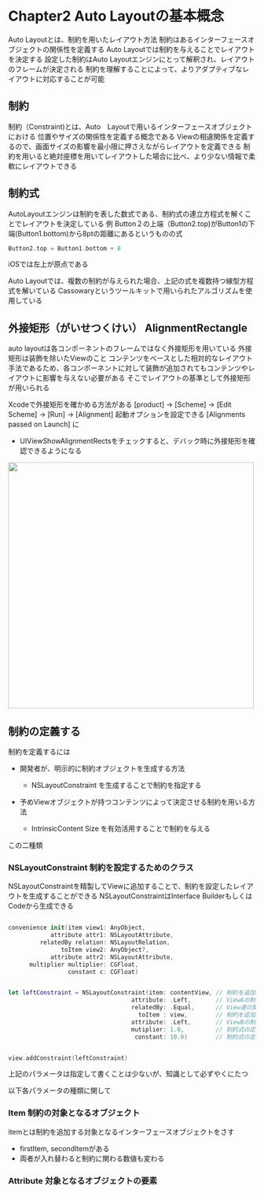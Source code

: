 # Chapter2 Auto Layoutの基本概念

Auto Layoutとは、制約を用いたレイアウト方法
制約はあるインターフェースオブジェクトの関係性を定義する
Auto Layoutでは制約を与えることでレイアウトを決定する
設定した制約はAuto Layoutエンジンにとって解釈され、レイアウトのフレームが決定される
制約を理解することによって、よりアダプティブなレイアウトに対応することが可能

## 制約

制約（Constraint)とは、Auto　Layoutで用いるインターフェースオブジェクトにおける
位置やサイズの関係性を定義する概念である
Viewの相違関係を定義するので、画面サイズの影響を最小限に押さえながらレイアウトを定義できる
制約を用いると絶対座標を用いてレイアウトした場合に比べ、より少ない情報で柔軟にレイアウトできる

## 制約式

AutoLayoutエンジンは制約を表した数式である、制約式の連立方程式を解くことでレイアウトを決定している
例
Button２の上端（Button2.top)がButton1の下端(Button1.bottom)から8ptの距離にあるというものの式

``` swift
Button2.top = Button1.bottom + 8
```

iOSでは左上が原点である

Auto Layoutでは、複数の制約が与えられた場合、上記の式を複数持つ線型方程式を解いている
Cassowaryというツールキットで用いられたアルゴリズムを使用している

## 外接矩形（がいせつくけい） AlignmentRectangle

auto layoutは各コンポーネントのフレームではなく外接矩形を用いている
外接矩形は装飾を除いたViewのこと
コンテンツをベースとした相対的なレイアウト手法であるため、各コンポーネントに対して装飾が追加されてもコンテンツやレイアウトに影響を与えない必要がある
そこでレイアウトの基準として外接矩形が用いられる

Xcodeで外接矩形を確かめる方法がある
[product] -> [Scheme] -> [Edit Scheme] -> [Run] -> [Alignment] 起動オプションを設定できる
[Alignments passed on Launch] に　
- UIViewShowAlignmentRectsをチェックすると、デバック時に外接矩形を確認できるようになる

<image src="https://user-images.githubusercontent.com/52149750/101587835-5c811b80-3a28-11eb-9a83-ac586ee73f4f.png" width="500">


## 制約の定義する

制約を定義するには

- 開発者が、明示的に制約オブジェクトを生成する方法
  - NSLayoutConstraint を生成することで制約を指定する

- 予めViewオブジェクトが持つコンテンツによって決定させる制約を用いる方法
  - IntrinsicContent Size を有効活用することで制約を与える

この二種類

### NSLayoutConstraint 制約を設定するためのクラス

NSLayoutConstraintを精製してViewに追加することで、制約を設定したレイアウトを生成することができる
NSLayoutConstraintはInterface BuilderもしくはCodeから生成できる

``` swift

convenience init(item view1: AnyObject,
            attribute attr1: NSLayoutAttribute,
         relatedBy relation: NSLayoutRelation,
               toItem view2: AnyObject?,
            attribute attr2: NSLayoutAttribute,
      multiplier multiplier: CGFloat,
                 constant c: CGFloat)


let leftConstraint = NSLayoutConstraint(item: contentView, // 制約を追加する対象のViewA
                                   attribute: .Left,       // ViewAの制約を追加する位置　
                                   relatedBy: .Equal,      // View達の関係　＝　≧、≦　から選択
                                     toItem : view,        // 制約を追加する対象のViewB
                                   attribute: .Left,       // ViewBの制約を追加する処理　
                                   mutiplier: 1.0,         // 制約式の定数a
                                    constant: 10.0)        // 制約式の定数b


view.addConstraint(leftConstraint)
```

上記のパラメータは指定して書くことは少ないが、知識として必ずやくにたつ

以下各パラメータの種類に関して

### Item 制約の対象となるオブジェクト

itemとは制約を追加する対象となるインターフェースオブジェクトをさす
- firstItem, secondItemがある
- 両者が入れ替わると制約に関わる数値も変わる

### Attribute 対象となるオブジェクトの要素

